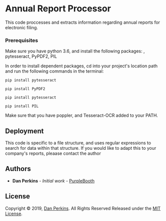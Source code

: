 # Annual Report Processor

This code proccesses and extracts information regarding annual reports for electronic filing. 



### Prerequisites

Make sure you have python 3.6, and install the following packages: , pytesseract, PyPDF2, PIL

In order to install dependent packages, cd into your project's location path and run the following commands in the terminal:
```
pip install pytesseract
```
```
pip install PyPDF2
```
```
pip install pytesseract
```
```
pip install PIL
```
Make sure that you have poppler, and Tesseract-OCR added to your PATH.

## Deployment

This code is specific to a file structure, and uses regular expressions to search for data within that structure. If you would like to adapt this to your company's reports, pleaase contact the author

## Authors

* **Dan Perkins** - *Initial work* - [PurpleBooth](https://github.com/PurpleBooth)


## License

Copyright © 2019, [Dan Perkins](https://github.com/dgp3sy). All Rights Reserved
Released under the [MIT License](LICENSE).

